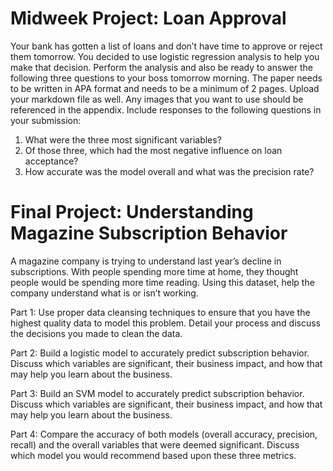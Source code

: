 # Midweek Project: Loan Approval
Your bank has gotten a list of loans and don’t have time to approve or reject them tomorrow. You decided to use logistic regression analysis to help you make that decision. Perform the analysis and also be ready to answer the following three questions to your boss tomorrow morning. The paper needs to be written in APA format and needs to be a minimum of 2 pages. Upload your markdown file as well. Any images that you want to use should be referenced in the appendix. Include responses to the following questions in your submission:
1) What were the three most significant variables?
2) Of those three, which had the most negative influence on loan acceptance?
3) How accurate was the model overall and what was the precision rate?

# Final Project: Understanding Magazine Subscription Behavior
A magazine company is trying to understand last year’s decline in subscriptions. With people spending more time at home, they thought people would be spending more time reading. Using this dataset, help the company understand what is or isn’t working.

Part 1: Use proper data cleansing techniques to ensure that you have the highest quality data to model this problem. Detail your process and discuss the decisions you made to clean the data.

Part 2: Build a logistic model to accurately predict subscription behavior. Discuss which variables are significant, their business impact, and how that may help you learn about the business.

Part 3: Build an SVM model to accurately predict subscription behavior. Discuss which variables are significant, their business impact, and how that may help you learn about the business.

Part 4: Compare the accuracy of both models (overall accuracy, precision, recall) and the overall variables that were deemed significant. Discuss which model you would recommend based upon these three metrics.
